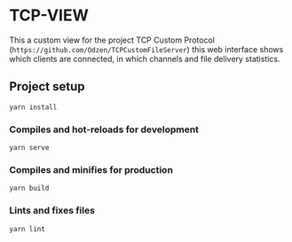 # TCP-VIEW
This a custom view for the project TCP Custom Protocol (`https://github.com/Odzen/TCPCustomFileServer`) this web interface shows which clients are connected, in which channels and file delivery statistics.


## Project setup
```
yarn install
```

### Compiles and hot-reloads for development
```
yarn serve
```

### Compiles and minifies for production
```
yarn build
```

### Lints and fixes files
```
yarn lint
```
